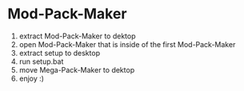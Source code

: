 # Mod-Pack-Maker

1. extract Mod-Pack-Maker to dektop
2. open Mod-Pack-Maker that is inside of the first Mod-Pack-Maker
3. extract setup to desktop
5. run setup.bat
6. move Mega-Pack-Maker to dektop
7. enjoy :)
